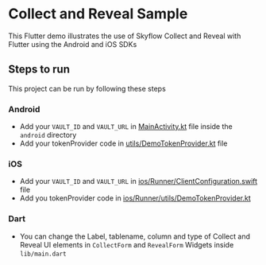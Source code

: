 # Collect and Reveal Sample

This Flutter demo illustrates the use of Skyflow Collect and Reveal with Flutter using the Android and iOS SDKs


## Steps to run

This project can be run by following these steps

### Android

- Add your `VAULT_ID` and `VAULT_URL` in [MainActivity.kt](https://github.com/skyflowapi/skyflow-flutter-samples/blob/main/collect_and_reveal/android/app/src/main/kotlin/com/example/collect_and_reveal/MainActivity.kt) file inside the `android` directory
- Add your tokenProvider code in [utils/DemoTokenProvider.kt](https://github.com/skyflowapi/skyflow-flutter-samples/blob/main/collect_and_reveal/android/app/src/main/kotlin/com/example/collect_and_reveal/utils/DemoTokenProvider.kt) file

### iOS
- Add your `VAULT_ID` and `VAULT_URL` in [ios/Runner/ClientConfiguration.swift](https://github.com/skyflowapi/skyflow-flutter-samples/blob/main/collect_and_reveal/ios/Runner/ClientConfiguration.swift) file
- Add you tokenProvider code in [ios/Runner/utils/DemoTokenProvider.kt](https://github.com/skyflowapi/skyflow-flutter-samples/blob/main/collect_and_reveal/ios/Runner/utils/DemoTokenProvider.swift)


### Dart
- You can change the Label, tablename, column and type of Collect and Reveal UI elements in `CollectForm` and `RevealForm` Widgets inside `lib/main.dart`
